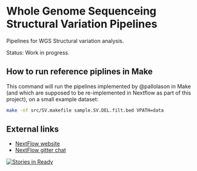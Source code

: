 # Whole Genome Sequenceing Structural Variation Pipelines

Pipelines for WGS Structural variation analysis.

Status: Work in progress.

## How to run reference piplines in Make

This command will run the pipelines implemented by @pallolason in Make (and
which are supposed to be re-implemented in Nextflow as part of this project),
on a small example dataset:

```bash
make -nf src/SV.makefile sample.SV.DEL.filt.bed VPATH=data
```

## External links

* [NextFlow website](http://www.nextflow.io)
* [NextFlow gitter chat](https://gitter.im/nextflow-io/nextflow)

[![Stories in Ready](https://badge.waffle.io/NBISweden/wgs-structvar.png?label=ready&title=Ready)](https://waffle.io/NBISweden/wgs-structvar)
